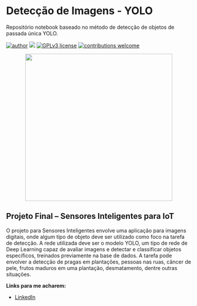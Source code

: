 # Detecção de Imagens - YOLO
Repositório notebook baseado no método de detecção de objetos de passada única YOLO.

[![author](https://img.shields.io/badge/author-IsaacFernandesMendes-red.svg)](https://www.linkedin.com/in/rafael-n-duarte/) [![](https://img.shields.io/badge/python-3.7+-blue.svg)](https://www.python.org/downloads/release/python-365/) [![GPLv3 license](https://img.shields.io/badge/License-GPLv3-blue.svg)](http://perso.crans.org/besson/LICENSE.html) [![contributions welcome](https://img.shields.io/badge/contributions-welcome-brightgreen.svg?style=flat)](https://github.com/rafaelnduarte/portfolio/issues)

<p align="center">
  <img src="https://img.freepik.com/fotos-gratis/tecnologia-de-biometria-retinal-com-remix-digital-de-olho-de-homem_53876-108518.jpg?w=740&t=st=1679343777~exp=1679344377~hmac=e9ad02a86c683ffa7a6698def04c688b3bf26aa28f674d0c170d9fa2e91f6006)"height=400px >
</p>

## Projeto Final – Sensores Inteligentes para IoT

O projeto para Sensores Inteligentes envolve uma aplicação para imagens digitais, onde algum tipo de objeto deve ser utilizado como foco na tarefa de detecção. 
A rede utilizada deve ser o modelo YOLO, um tipo de rede de Deep Learning capaz de avaliar imagens e detectar e classificar objetos específicos, treinados previamente na base de dados. A tarefa pode envolver a detecção de pragas em plantações, pessoas nas ruas, câncer de pele, frutos maduros em uma plantação, desmatamento, dentre outras situações.

**Links para me acharem:**

* [LinkedIn](https://www.linkedin.com/in/isaacfernandesmendes)

 





